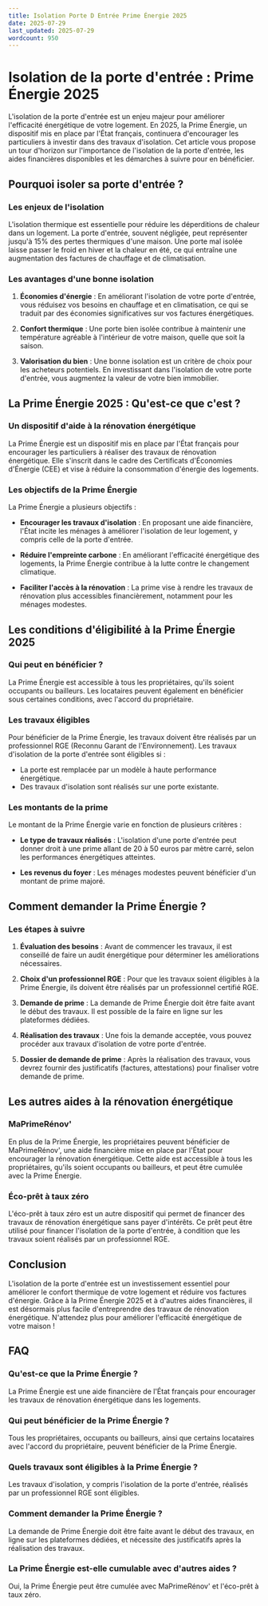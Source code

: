 ```yaml
---
title: Isolation Porte D Entrée Prime Énergie 2025
date: 2025-07-29
last_updated: 2025-07-29
wordcount: 950
---
```


# Isolation de la porte d'entrée : Prime Énergie 2025

L'isolation de la porte d'entrée est un enjeu majeur pour améliorer l'efficacité énergétique de votre logement. En 2025, la Prime Énergie, un dispositif mis en place par l'État français, continuera d'encourager les particuliers à investir dans des travaux d'isolation. Cet article vous propose un tour d'horizon sur l'importance de l'isolation de la porte d'entrée, les aides financières disponibles et les démarches à suivre pour en bénéficier.

## Pourquoi isoler sa porte d'entrée ?

### Les enjeux de l'isolation

L'isolation thermique est essentielle pour réduire les déperditions de chaleur dans un logement. La porte d'entrée, souvent négligée, peut représenter jusqu'à 15% des pertes thermiques d'une maison. Une porte mal isolée laisse passer le froid en hiver et la chaleur en été, ce qui entraîne une augmentation des factures de chauffage et de climatisation.

### Les avantages d'une bonne isolation

1. **Économies d'énergie** : En améliorant l'isolation de votre porte d'entrée, vous réduisez vos besoins en chauffage et en climatisation, ce qui se traduit par des économies significatives sur vos factures énergétiques.
   
2. **Confort thermique** : Une porte bien isolée contribue à maintenir une température agréable à l'intérieur de votre maison, quelle que soit la saison.

3. **Valorisation du bien** : Une bonne isolation est un critère de choix pour les acheteurs potentiels. En investissant dans l'isolation de votre porte d'entrée, vous augmentez la valeur de votre bien immobilier.

## La Prime Énergie 2025 : Qu'est-ce que c'est ?

### Un dispositif d'aide à la rénovation énergétique

La Prime Énergie est un dispositif mis en place par l'État français pour encourager les particuliers à réaliser des travaux de rénovation énergétique. Elle s'inscrit dans le cadre des Certificats d'Économies d'Énergie (CEE) et vise à réduire la consommation d'énergie des logements.

### Les objectifs de la Prime Énergie

La Prime Énergie a plusieurs objectifs :

- **Encourager les travaux d'isolation** : En proposant une aide financière, l'État incite les ménages à améliorer l'isolation de leur logement, y compris celle de la porte d'entrée.
  
- **Réduire l'empreinte carbone** : En améliorant l'efficacité énergétique des logements, la Prime Énergie contribue à la lutte contre le changement climatique.

- **Faciliter l'accès à la rénovation** : La prime vise à rendre les travaux de rénovation plus accessibles financièrement, notamment pour les ménages modestes.

## Les conditions d'éligibilité à la Prime Énergie 2025

### Qui peut en bénéficier ?

La Prime Énergie est accessible à tous les propriétaires, qu'ils soient occupants ou bailleurs. Les locataires peuvent également en bénéficier sous certaines conditions, avec l'accord du propriétaire.

### Les travaux éligibles

Pour bénéficier de la Prime Énergie, les travaux doivent être réalisés par un professionnel RGE (Reconnu Garant de l'Environnement). Les travaux d'isolation de la porte d'entrée sont éligibles si :

- La porte est remplacée par un modèle à haute performance énergétique.
- Des travaux d'isolation sont réalisés sur une porte existante.

### Les montants de la prime

Le montant de la Prime Énergie varie en fonction de plusieurs critères :

- **Le type de travaux réalisés** : L'isolation d'une porte d'entrée peut donner droit à une prime allant de 20 à 50 euros par mètre carré, selon les performances énergétiques atteintes.

- **Les revenus du foyer** : Les ménages modestes peuvent bénéficier d'un montant de prime majoré.

## Comment demander la Prime Énergie ?

### Les étapes à suivre

1. **Évaluation des besoins** : Avant de commencer les travaux, il est conseillé de faire un audit énergétique pour déterminer les améliorations nécessaires.

2. **Choix d'un professionnel RGE** : Pour que les travaux soient éligibles à la Prime Énergie, ils doivent être réalisés par un professionnel certifié RGE.

3. **Demande de prime** : La demande de Prime Énergie doit être faite avant le début des travaux. Il est possible de la faire en ligne sur les plateformes dédiées.

4. **Réalisation des travaux** : Une fois la demande acceptée, vous pouvez procéder aux travaux d'isolation de votre porte d'entrée.

5. **Dossier de demande de prime** : Après la réalisation des travaux, vous devrez fournir des justificatifs (factures, attestations) pour finaliser votre demande de prime.

## Les autres aides à la rénovation énergétique

### MaPrimeRénov'

En plus de la Prime Énergie, les propriétaires peuvent bénéficier de MaPrimeRénov', une aide financière mise en place par l'État pour encourager la rénovation énergétique. Cette aide est accessible à tous les propriétaires, qu'ils soient occupants ou bailleurs, et peut être cumulée avec la Prime Énergie.

### Éco-prêt à taux zéro

L'éco-prêt à taux zéro est un autre dispositif qui permet de financer des travaux de rénovation énergétique sans payer d'intérêts. Ce prêt peut être utilisé pour financer l'isolation de la porte d'entrée, à condition que les travaux soient réalisés par un professionnel RGE.

## Conclusion

L'isolation de la porte d'entrée est un investissement essentiel pour améliorer le confort thermique de votre logement et réduire vos factures d'énergie. Grâce à la Prime Énergie 2025 et à d'autres aides financières, il est désormais plus facile d'entreprendre des travaux de rénovation énergétique. N'attendez plus pour améliorer l'efficacité énergétique de votre maison !

## FAQ

### Qu'est-ce que la Prime Énergie ?

La Prime Énergie est une aide financière de l'État français pour encourager les travaux de rénovation énergétique dans les logements.

### Qui peut bénéficier de la Prime Énergie ?

Tous les propriétaires, occupants ou bailleurs, ainsi que certains locataires avec l'accord du propriétaire, peuvent bénéficier de la Prime Énergie.

### Quels travaux sont éligibles à la Prime Énergie ?

Les travaux d'isolation, y compris l'isolation de la porte d'entrée, réalisés par un professionnel RGE sont éligibles.

### Comment demander la Prime Énergie ?

La demande de Prime Énergie doit être faite avant le début des travaux, en ligne sur les plateformes dédiées, et nécessite des justificatifs après la réalisation des travaux.

### La Prime Énergie est-elle cumulable avec d'autres aides ?

Oui, la Prime Énergie peut être cumulée avec MaPrimeRénov' et l'éco-prêt à taux zéro.